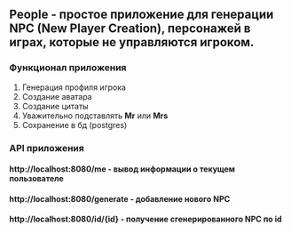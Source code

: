 ## People - простое приложение для генерации NPC (New Player Creation), персонажей в играх, которые не управляются игроком.

### Функционал приложения ###
1. Генерация профиля игрока
2. Создание аватара
3. Создание цитаты
4. Уважительно подставлять **Mr** или **Mrs**
5. Сохранение в бд (postgres)

### API приложения ###
#### http://localhost:8080/me - вывод информации о текущем пользователе
#### http://localhost:8080/generate - добавление нового NPC
#### http://localhost:8080/id/{id} - получение сгенерированного NPC по id